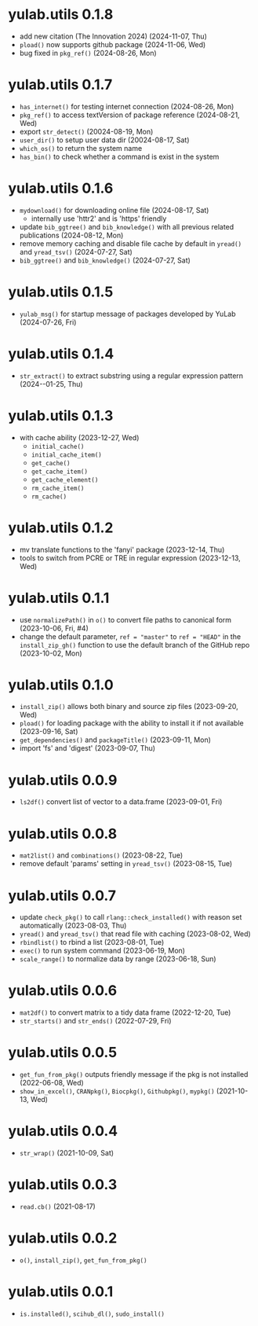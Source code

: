 # yulab.utils 0.1.8

+ add new citation (The Innovation 2024) (2024-11-07, Thu)
+ `pload()` now supports github package (2024-11-06, Wed)
+ bug fixed in `pkg_ref()` (2024-08-26, Mon)

# yulab.utils 0.1.7

+ `has_internet()` for testing internet connection (2024-08-26, Mon)
+ `pkg_ref()` to access textVersion of package reference (2024-08-21, Wed)
+ export `str_detect()` (20024-08-19, Mon)
+ `user_dir()` to setup user data dir (20024-08-17, Sat)
+ `which_os()` to return the system name
+ `has_bin()` to check whether a command is exist in the system 

# yulab.utils 0.1.6

+ `mydownload()` for downloading online file (2024-08-17, Sat)
    - internally use 'httr2' and is 'https' friendly
+ update `bib_ggtree()` and `bib_knowledge()` with all previous related publications (2024-08-12, Mon)
+ remove memory caching and disable file cache by default in `yread()` and `yread_tsv()` (2024-07-27, Sat)
+ `bib_ggtree()` and `bib_knowledge()` (2024-07-27, Sat)

# yulab.utils 0.1.5

+ `yulab_msg()` for startup message of packages developed by YuLab (2024-07-26, Fri)

# yulab.utils 0.1.4

+ `str_extract()` to extract substring using a regular expression pattern (2024--01-25, Thu)

# yulab.utils 0.1.3

+ with cache ability (2023-12-27, Wed)
    - `initial_cache()`
    - `initial_cache_item()`
    - `get_cache()`
    - `get_cache_item()`
    - `get_cache_element()`
    - `rm_cache_item()`
    - `rm_cache()`

# yulab.utils 0.1.2

+ mv translate functions to the 'fanyi' package (2023-12-14, Thu)
+ tools to switch from PCRE or TRE in regular expression (2023-12-13, Wed)

# yulab.utils 0.1.1

+ use `normalizePath()` in `o()` to convert file paths to canonical form (2023-10-06, Fri, #4)
+ change the default parameter, `ref = "master"` to `ref = "HEAD"` in the `install_zip_gh()` function to use the default branch of the GitHub repo (2023-10-02, Mon)

# yulab.utils 0.1.0

+ `install_zip()` allows both binary and source zip files (2023-09-20, Wed)
+ `pload()` for loading package with the ability to install it if not available (2023-09-16, Sat)
+ `get_dependencies()` and `packageTitle()` (2023-09-11, Mon)
+ import 'fs' and 'digest' (2023-09-07, Thu)

# yulab.utils 0.0.9

+ `ls2df()` convert list of vector to a data.frame (2023-09-01, Fri)

# yulab.utils 0.0.8

+ `mat2list()` and `combinations()` (2023-08-22, Tue)
+ remove default 'params' setting in `yread_tsv()` (2023-08-15, Tue)

# yulab.utils 0.0.7

+ update `check_pkg()` to call `rlang::check_installed()` with reason set automatically (2023-08-03, Thu)
+ `yread()` and `yread_tsv()` that read file with caching (2023-08-02, Wed) 
+ `rbindlist()` to rbind a list (2023-08-01, Tue)
+ `exec()` to run system command (2023-06-19, Mon)
+ `scale_range()` to normalize data by range (2023-06-18, Sun)

# yulab.utils 0.0.6

+ `mat2df()` to convert matrix to a tidy data frame (2022-12-20, Tue)
+ `str_starts()` and `str_ends()` (2022-07-29, Fri)

# yulab.utils 0.0.5

+ `get_fun_from_pkg()` outputs friendly message if the pkg is not installed (2022-06-08, Wed)
+ `show_in_excel()`, `CRANpkg()`, `Biocpkg()`, `Githubpkg()`, `mypkg()` (2021-10-13, Wed)

# yulab.utils 0.0.4

+ `str_wrap()` (2021-10-09, Sat)

# yulab.utils 0.0.3

+ `read.cb()` (2021-08-17)

# yulab.utils 0.0.2

+ `o()`, `install_zip()`, `get_fun_from_pkg()`

# yulab.utils 0.0.1

+ `is.installed()`, `scihub_dl()`, `sudo_install()`

